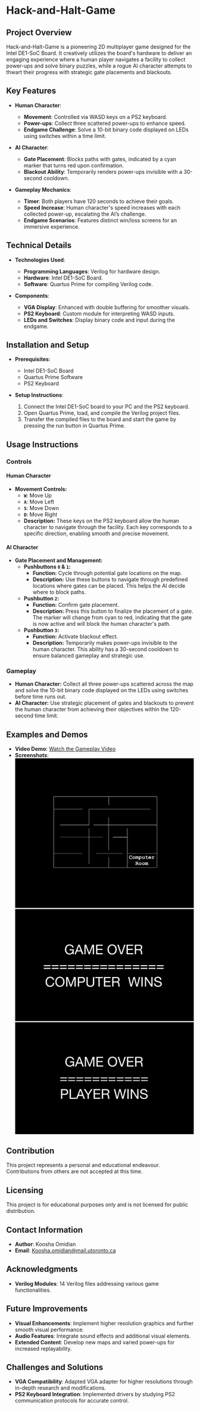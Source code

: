 # Hack-and-Halt-Game

## Project Overview
Hack-and-Halt-Game is a pioneering 2D multiplayer game designed for the Intel DE1-SoC Board. It creatively utilizes the board's hardware to deliver an engaging experience where a human player navigates a facility to collect power-ups and solve binary puzzles, while a rogue AI character attempts to thwart their progress with strategic gate placements and blackouts.

## Key Features

- **Human Character**:
  - **Movement**: Controlled via WASD keys on a PS2 keyboard.
  - **Power-ups**: Collect three scattered power-ups to enhance speed.
  - **Endgame Challenge**: Solve a 10-bit binary code displayed on LEDs using switches within a time limit.

- **AI Character**:
  - **Gate Placement**: Blocks paths with gates, indicated by a cyan marker that turns red upon confirmation.
  - **Blackout Ability**: Temporarily renders power-ups invisible with a 30-second cooldown.

- **Gameplay Mechanics**:
  - **Timer**: Both players have 120 seconds to achieve their goals.
  - **Speed Increase**: Human character's speed increases with each collected power-up, escalating the AI’s challenge.
  - **Endgame Scenarios**: Features distinct win/loss screens for an immersive experience.

## Technical Details

- **Technologies Used**:
  - **Programming Languages**: Verilog for hardware design.
  - **Hardware**: Intel DE1-SoC Board.
  - **Software**: Quartus Prime for compiling Verilog code.

- **Components**:
  - **VGA Display**: Enhanced with double buffering for smoother visuals.
  - **PS2 Keyboard**: Custom module for interpreting WASD inputs.
  - **LEDs and Switches**: Display binary code and input during the endgame.

## Installation and Setup

- **Prerequisites**:
  - Intel DE1-SoC Board
  - Quartus Prime Software
  - PS2 Keyboard

- **Setup Instructions**:
  1. Connect the Intel DE1-SoC board to your PC and the PS2 keyboard.
  2. Open Quartus Prime, load, and compile the Verilog project files.
  3. Transfer the compiled files to the board and start the game by pressing the run button in Quartus Prime.

## Usage Instructions

### Controls

#### Human Character
- **Movement Controls:**
  - **`W`**: Move Up
  - **`A`**: Move Left
  - **`S`**: Move Down
  - **`D`**: Move Right
  - **Description:** These keys on the PS2 keyboard allow the human character to navigate through the facility. Each key corresponds to a specific direction, enabling smooth and precise movement.

#### AI Character
- **Gate Placement and Management:**
  - **Pushbuttons `0` & `1`:**
    - **Function:** Cycle through potential gate locations on the map.
    - **Description:** Use these buttons to navigate through predefined locations where gates can be placed. This helps the AI decide where to block paths.
  - **Pushbutton `2`:**
    - **Function:** Confirm gate placement.
    - **Description:** Press this button to finalize the placement of a gate. The marker will change from cyan to red, indicating that the gate is now active and will block the human character's path.
  - **Pushbutton `3`:**
    - **Function:** Activate blackout effect.
    - **Description:** Temporarily makes power-ups invisible to the human character. This ability has a 30-second cooldown to ensure balanced gameplay and strategic use.

### Gameplay
- **Human Character:** Collect all three power-ups scattered across the map and solve the 10-bit binary code displayed on the LEDs using switches before time runs out.
- **AI Character:** Use strategic placement of gates and blackouts to prevent the human character from achieving their objectives within the 120-second time limit.

## Examples and Demos

- **Video Demo**: [Watch the Gameplay Video](https://youtu.be/SSyPJ6sB0Eg)
- **Screenshots**:
   ![Map Screenshot](https://github.com/KooshaOm/Hack-and-Halt-Game/blob/main/media/map.jpg?raw=true)
   ![Game Screenshot](https://github.com/KooshaOm/Hack-and-Halt-Game/blob/main/media/computer_wins_endscreen.jpg?raw=true)
   ![Endgame Screen](https://github.com/KooshaOm/Hack-and-Halt-Game/blob/main/media/player_wins_endscreen.jpg?raw=true)

## Contribution

This project represents a personal and educational endeavour. Contributions from others are not accepted at this time.

## Licensing

This project is for educational purposes only and is not licensed for public distribution.

## Contact Information

- **Author**: Koosha Omidian
- **Email**: Koosha.omidian@mail.utoronto.ca

## Acknowledgments

- **Verilog Modules**: 14 Verilog files addressing various game functionalities.

## Future Improvements

- **Visual Enhancements**: Implement higher resolution graphics and further smooth visual performance.
- **Audio Features**: Integrate sound effects and additional visual elements.
- **Extended Content**: Develop new maps and varied power-ups for increased replayability.

## Challenges and Solutions

- **VGA Compatibility**: Adapted VGA adapter for higher resolutions through in-depth research and modifications.
- **PS2 Keyboard Integration**: Implemented drivers by studying PS2 communication protocols for accurate control.

